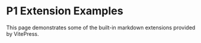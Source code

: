 # P1 Extension Examples

This page demonstrates some of the built-in markdown extensions provided by VitePress.
